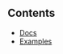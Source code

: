 ## Contents

* [Docs](/build-include/pages/Docs/index.html)
* [Examples](/build-include/pages/Docs/examples/index.html)